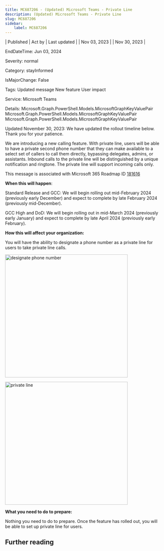 ```yaml
---
title: MC687206 - (Updated) Microsoft Teams - Private Line
description: (Updated) Microsoft Teams - Private Line
slug: MC687206
sidebar:
    label: MC687206
---
```


| Published | Act by | Last updated |
| Nov 03, 2023 |  | Nov 30, 2023 |

EndDateTime: Jun 03, 2024

Severity: normal

Category: stayInformed

IsMajorChange: False

Tags: Updated message New feature User impact

Service: Microsoft Teams

Details: Microsoft.Graph.PowerShell.Models.MicrosoftGraphKeyValuePair Microsoft.Graph.PowerShell.Models.MicrosoftGraphKeyValuePair Microsoft.Graph.PowerShell.Models.MicrosoftGraphKeyValuePair

<p style="">Updated November 30, 2023: We have updated the rollout timeline below. Thank you for your patience.</p><p style="">We are introducing a new calling feature. With private line, users will be able to have a private second phone number that they can make available to a select set of callers to call them directly, bypassing delegates, admins, or assistants. Inbound calls to the private line will be distinguished by a unique notification and ringtone. The private line will support incoming calls only.&nbsp;</p>
<p>This message is associated with Microsoft 365 Roadmap ID <a href="https://www.microsoft.com/microsoft-365/roadmap?filters=&amp;searchterms=181616" target="_blank">181616</a></p><p><b>When this will happen</b>:</p><p>Standard Release and GCC: We will begin rolling out mid-February 2024 (previously early December) and expect to complete by late February 2024 (previously mid-December).</p><p>GCC High and DoD: We will begin rolling out in mid-March 2024 (previously early January) and expect to complete by late April 2024 (previously early February).&nbsp;</p>

<p><b>How this will affect your organization:</b></p>

<p>You will have the ability to designate a phone number as a private line for users to take private line calls.</p><p><img src="https://img-prod-cms-rt-microsoft-com.akamaized.net/cms/api/am/imageFileData/RW1eFlA?ver=78c1" style="width: 400px;" alt="designate phone number"></p><p><img src="https://img-prod-cms-rt-microsoft-com.akamaized.net/cms/api/am/imageFileData/RW1eFlD?ver=c5ab" style="width: 400px;" alt="private line"><br></p>
<p><b>What you need to do to prepare:</b></p>
<p>Nothing you need to do to prepare. Once the feature has rolled out, you will be able to set up private line for users.</p>

## Further reading
